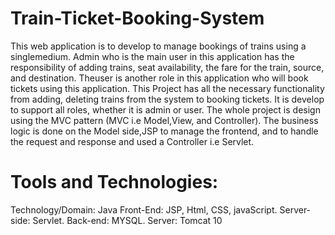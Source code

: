 # Train-Ticket-Booking-System
This web application is to develop to manage bookings of trains using a singlemedium. Admin who is the main user in this application has the responsibility of adding trains, seat availability, the fare for the train, source, and destination. 
Theuser is another role in this application who will book tickets using this application. This Project has all the necessary functionality from adding, deleting trains from the system to booking tickets. It is develop to support all roles, whether it is admin or user. 
The whole project is design using the MVC pattern (MVC i.e Model,View, and Controller). The business logic is done on the Model side,JSP to manage the frontend, and to handle the request and response and used a Controller i.e Servlet.

# Tools and Technologies:
Technology/Domain: Java
Front-End: JSP, Html, CSS, javaScript.
Server-side: Servlet.
Back-end: MYSQL.
Server: Tomcat 10
